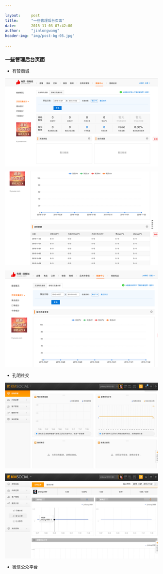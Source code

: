 ```yaml
---

layout:     post
title:      "一些管理后台页面"
date:       2015-11-03 07:42:00
author:     "jinlongwang"
header-img: "img/post-bg-05.jpg"

---
```


### 一些管理后台页面

* 有赞商城

![image](/img/yz1.png)

![image](/img/yz2.png)

![image](/img/yz3.png)

* 孔明社交
	
![image](/img/km1.png)

![image](/img/km2.png)


* 微信公众平台


